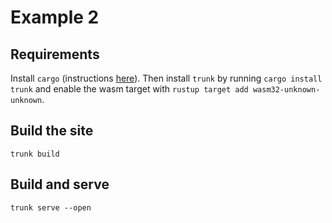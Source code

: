 # Example 2

## Requirements

Install `cargo` (instructions [here](https://www.rust-lang.org/learn/get-started)). Then install `trunk` by running `cargo install trunk` and enable the wasm target with `rustup target add wasm32-unknown-unknown`.

## Build the site

`trunk build`

## Build and serve

`trunk serve --open`
